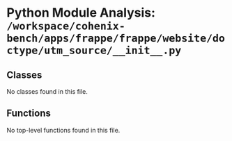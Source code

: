 # Python Module Analysis: `/workspace/cohenix-bench/apps/frappe/frappe/website/doctype/utm_source/__init__.py`

## Classes

No classes found in this file.


## Functions

No top-level functions found in this file.

